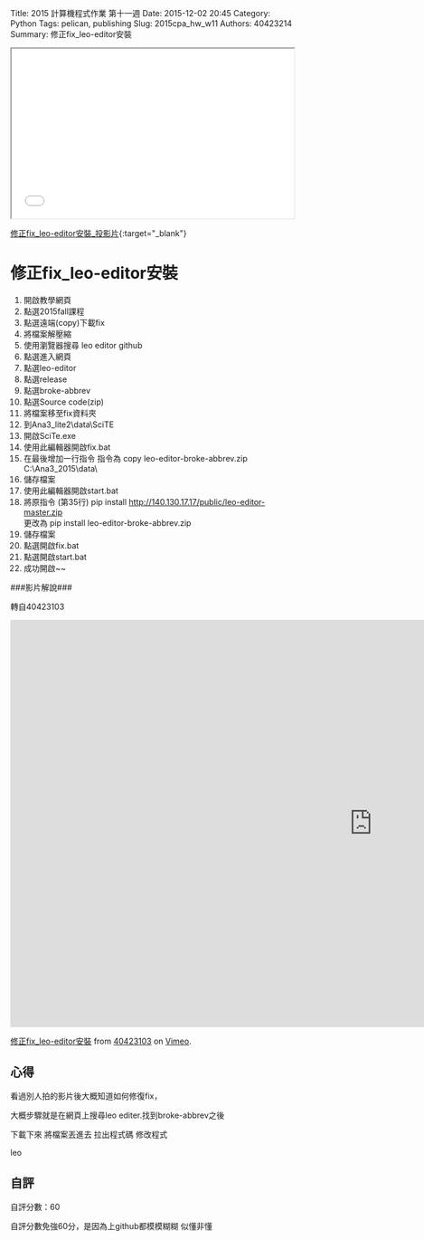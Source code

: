 Title: 2015 計算機程式作業 第十一週
Date: 2015-12-02 20:45
Category: Python
Tags: pelican, publishing
Slug: 2015cpa_hw_w11
Authors: 40423214
Summary: 修正fix_leo-editor安裝



<iframe src="w11.html" width="500" height="300"></iframe>

[修正fix_leo-editor安裝_投影片](w11.html){:target="_blank"}

修正fix_leo-editor安裝
=================
                    
                            
                            
                            
1. 開啟教學網頁
2. 點選2015fall課程
3. 點選遠端(copy)下載fix
4. 將檔案解壓縮
5. 使用瀏覽器搜尋 leo editor github
6. 點選進入網頁
7. 點選leo-editor
8. 點選release
9. 點選broke-abbrev
10. 點選Source code(zip)
11. 將檔案移至fix資料夾
12. 到Ana3_lite2\data\SciTE
13. 開啟SciTe.exe 
14. 使用此編輯器開啟fix.bat
15. 在最後增加一行指令
      指令為  copy leo-editor-broke-abbrev.zip C:\Ana3_2015\data\                            
16. 儲存檔案
17. 使用此編輯器開啟start.bat
18. 將原指令 (第35行) pip install http://140.130.17.17/public/leo-editor-master.zip           
     更改為 pip install leo-editor-broke-abbrev.zip
19. 儲存檔案
20. 點選開啟fix.bat
21. 點選開啟start.bat
22. 成功開啟~~
                            
                            
                            
###影片解說###
                            
                            
轉自40423103
<iframe src="https://player.vimeo.com/video/147597320" width="1280" height="720" frameborder="0" webkitallowfullscreen mozallowfullscreen allowfullscreen></iframe> <p><a href="https://vimeo.com/147597320">修正fix_leo-editor安裝</a> from <a href="https://vimeo.com/user45467634">40423103</a> on <a href="https://vimeo.com">Vimeo</a>.</p>
                                
                                
                                
                                
                                
心得
-------
看過別人拍的影片後大概知道如何修復fix，
                
大概步驟就是在網頁上搜尋leo editer.找到broke-abbrev之後
                
下載下來 將檔案丟進去 拉出程式碼 修改程式
                
leo
                        
                            
                            
                            
自評
--------
自評分數：60
                        
自評分數免強60分，是因為上github都模模糊糊 似懂非懂
                                    


 